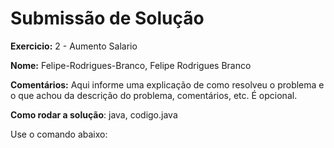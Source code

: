 # Submissão de Solução

**Exercicio:** 2 - Aumento Salario

**Nome:** Felipe-Rodrigues-Branco, Felipe Rodrigues Branco

**Comentários:** Aqui informe uma explicação de como resolveu o problema e o que achou da descrição do problema, comentários, etc. É opcional.

**Como rodar a solução**: java, codigo.java

Use o comando abaixo: 
